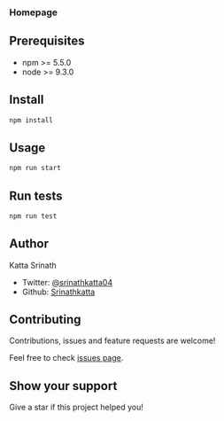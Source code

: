 ### Homepage
## Prerequisites
- npm >= 5.5.0
- node >= 9.3.0
## Install
```bash
npm install
```
## Usage

```bash
npm run start
```
## Run tests

```bash
npm run test
```
## Author

Katta Srinath
- Twitter: [@srinathkatta04]()
- Github: [Srinathkatta](https://gist.github.com/srinathkatta)
## Contributing

Contributions, issues and feature requests are welcome!

Feel free to check [issues page]().

## Show your support

Give a star if this project helped you!



